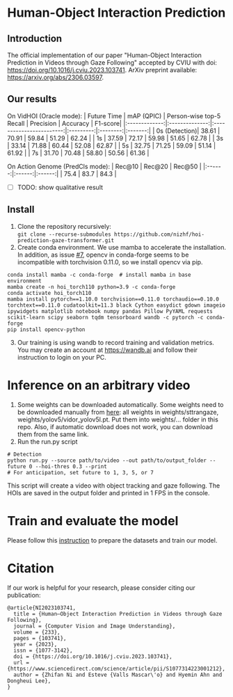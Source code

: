 # Human-Object Interaction Prediction
## Introduction
The official implementation of our paper "Human-Object Interaction Prediction in Videos through Gaze Following" accepted by CVIU with doi: https://doi.org/10.1016/j.cviu.2023.103741. ArXiv preprint available: https://arxiv.org/abs/2306.03597.
## Our results
On VidHOI (Oracle mode):
|  Future Time  | mAP (QPIC) | Person-wise top-5 Recall | Precision | Accuracy | F1-score|
|:-------------:|:--------------:|:------------------------:|:---------:|:--------:|:-------:|
| 0s (Detection)| 38.61          | 70.91                    | 59.84     | 51.29    | 62.24   |
| 1s            | 37.59          | 72.17                    | 59.98     | 51.65    | 62.78   |
| 3s            | 33.14          | 71.88                    | 60.44     | 52.08    | 62.87   |
| 5s            | 32.75          | 71.25                    | 59.09     | 51.14    | 61.92   |
| 7s            | 31.70          | 70.48                    | 58.80     | 50.56    | 61.36   |

On Action Genome (PredCls mode):
| Rec@10 | Rec@20 | Rec@50 |
|:------:|:------:|:------:|
| 75.4   | 83.7   | 84.3   | 

- [ ] TODO: show qualitative result

## Install
1. Clone the repository recursively:  
`git clone --recurse-submodules https://github.com/nizhf/hoi-prediction-gaze-transformer.git`
2. Create conda environment. We use mamba to accelerate the installation. In addition, as issue [#7](https://github.com/nizhf/hoi-prediction-gaze-transformer/issues/7), opencv in conda-forge seems to be incompatible with torchvision 0.11.0, so we install opencv via pip.  
```
conda install mamba -c conda-forge  # install mamba in base environment
mamba create -n hoi_torch110 python=3.9 -c conda-forge 
conda activate hoi_torch110  
mamba install pytorch==1.10.0 torchvision==0.11.0 torchaudio==0.10.0 torchtext==0.11.0 cudatoolkit=11.3 black Cython easydict gdown imageio ipywidgets matplotlib notebook numpy pandas Pillow PyYAML requests scikit-learn scipy seaborn tqdm tensorboard wandb -c pytorch -c conda-forge
pip install opencv-python
```
3. Our training is using wandb to record training and validation metrics. You may create an account at https://wandb.ai and follow their instruction to login on your PC.   

# Inference on an arbitrary video
1. Some weights can be downloaded automatically. Some weights need to be downloaded manually from [here](https://tumde-my.sharepoint.com/:f:/g/personal/zhifan_ni_tum_de/Ev6sVnE0y2VBnmJ4RD65W7EB9jv0GlxkjgKmalvWMYwEDA): all weights in weights/sttrangaze, weights/yolov5/vidor_yolov5l.pt. Put them into weights/... folder in this repo. Also, if automatic download does not work, you can download them from the same link. 
2. Run the run.py script
```
# Detection
python run.py --source path/to/video --out path/to/output_folder --future 0 --hoi-thres 0.3 --print
# For anticipation, set future to 1, 3, 5, or 7
```
This script will create a video with object tracking and gaze following. The HOIs are saved in the output folder and printed in 1 FPS in the console. 

# Train and evaluate the model
Please follow this [instruction](train.md) to prepare the datasets and train our model.

# Citation
If our work is helpful for your research, please consider citing our publication:
```
@article{NI2023103741,
  title = {Human–Object Interaction Prediction in Videos through Gaze Following},
  journal = {Computer Vision and Image Understanding},
  volume = {233},
  pages = {103741},
  year = {2023},
  issn = {1077-3142},
  doi = {https://doi.org/10.1016/j.cviu.2023.103741},
  url = {https://www.sciencedirect.com/science/article/pii/S1077314223001212},
  author = {Zhifan Ni and Esteve {Valls Mascar\'o} and Hyemin Ahn and Dongheui Lee},
}
```
